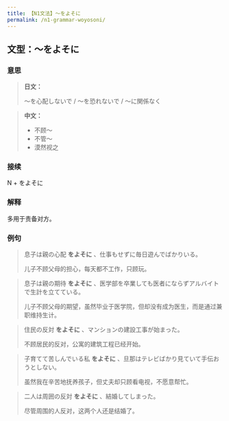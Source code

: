 ```yaml
---
title: 【N1文法】〜をよそに
permalink: /n1-grammar-woyosoni/
---
```


## 文型：〜をよそに

### 意思

> **日文：**
> 
> 〜を心配しないで / 〜を恐れないで / 〜に関係なく

> **中文：**
>
> - 不顾〜
> - 不管〜
> - 漠然视之

### 接续

N + をよそに

### 解释

多用于责备对方。

### 例句

> 息子は親の心配 **をよそに** 、仕事もせずに毎日遊んでばかりいる。
>
> 儿子不顾父母的担心，每天都不工作，只顾玩。

> 息子は親の期待 **をよそに** 、医学部を卒業しても医者にならずアルバイトで生計を立てている。
>
> 儿子不顾父母的期望，虽然毕业于医学院，但却没有成为医生，而是通过兼职维持生计。

> 住民の反対 **をよそに** 、マンションの建設工事が始まった。
>
> 不顾居民的反对，公寓的建筑工程已经开始。

> 子育てて苦しんでいる私 **をよそに** 、旦那はテレビばかり見ていて手伝おうとしない。
>
> 虽然我在辛苦地抚养孩子，但丈夫却只顾看电视，不愿意帮忙。

> 二人は周囲の反対 **をよそに** 、結婚してしまった。
>
> 尽管周围的人反对，这两个人还是结婚了。

